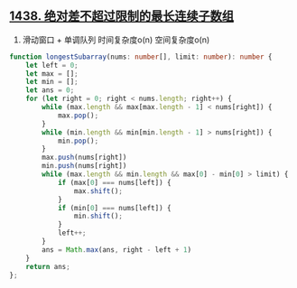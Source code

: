 ## [1438. 绝对差不超过限制的最长连续子数组](https://leetcode.cn/problems/longest-continuous-subarray-with-absolute-diff-less-than-or-equal-to-limit/)

1. 滑动窗口 + 单调队列 时间复杂度o(n) 空间复杂度o(n)
```ts
function longestSubarray(nums: number[], limit: number): number {
    let left = 0;
    let max = [];
    let min = [];
    let ans = 0;
    for (let right = 0; right < nums.length; right++) {
        while (max.length && max[max.length - 1] < nums[right]) {
            max.pop();
        }
        while (min.length && min[min.length - 1] > nums[right]) {
            min.pop();
        }
        max.push(nums[right])
        min.push(nums[right])
        while (max.length && min.length && max[0] - min[0] > limit) {
            if (max[0] === nums[left]) {
                max.shift();
            }
            if (min[0] === nums[left]) {
                min.shift();
            }
            left++;
        }
        ans = Math.max(ans, right - left + 1)
    }
    return ans;
};
```